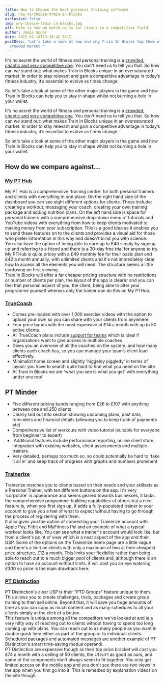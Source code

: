 ```yaml
---
title: How to Choose the best personal training software
slug: how-to-choose-train-in-blocks
exclusive: false
img: why-choose-train-in-blocks.jpg
alt: Here is how we match up to our rivals in a competitive field
author: Jamie Spoor
date: 2022-07-18T13:16:42.741Z
postDesc: "Let's take a look at how and why Train In Blocks top them all in a
  crowded market "
---
```

It's no secret the world of fitness and personal training is a [crowded, chaotic and very competitive one](https://traininblocks.com/blog/improve-your-skillset-as-a-pt/). You don't need us to tell you that. So how can we stand out: what makes Train In Blocks unique in an oversaturated market. In order to stay relevant and gain a competitive advantage in today’s fitness industry, it’s essential to evolve as times change.

So let's take a look at some of the other major players in the game and how Train In Blocks can help you to stay in shape whilst not burning a hole in your wallet.

It's no secret the world of fitness and personal training is a [crowded, chaotic and very competitive one](https://traininblocks.com/blog/improve-your-skillset-as-a-pt/). You don't need us to tell you that. So how can we stand out: what makes Train In Blocks unique in an oversaturated market. In order to stay relevant and gain a competitive advantage in today’s fitness industry, it’s essential to evolve as times change.

So let's take a look at some of the other major players in the game and how Train In Blocks can help you to stay in shape whilst not burning a hole in your wallet.

## How do we compare against...

### [My PT Hub](/compare/pthub/)

My PT Hub is a comprehensive 'training centre' for both personal trainers and clients with everything in one place. On the right hand side of the dashboard you can see eight different options for clients. These include: creating a workout, messaging your coach, creating your own training package and adding nutrition plans. On the left hand side is space for personal trainers with a comprehensive drop-down menu of tutorials and YouTube videos with everything from how to keep clients motivated to making money from your subscription. This is a good idea as it enables you to send these features on to the clients and provides a visual aid for those who prefer information in this way and doesn't blind you with science. \
You also have the option of being able to earn up to £40 simply by signing up and referring to a friend and there is a 30-day free trial for anyone to try. My PTHub is quite pricey with a £49 monthly fee for their basic plan and £42 a month annually, with unlimited clients and it's not immediately clear how to access all the elements you will need. The structure seems a little confusing on first viewing. \
Train In Blocks will offer a far cheaper pricing structure with no restrictions or number of clients per plan, the layout of the app is clearer and you can feel that personal aspect of you, the client, being able to alter your programme yourself whereas only the trainer can do this on My PTHub. 

### [TrueCoach](/compare/truecoach/)

* Comes pre-loaded with over 1,000 exercise videos with the option to upload your own so you can share with your clients from anywhere             
* Four price bands with the most expensive at £74 a month with up to 50 active clients.
* All TrueCoach plans include [support for teams](https://truecoach.co/features/team-accounts/ "Team Accounts") which is ideal if organisations want to give access to multiple coaches                                                     
* Gives you an overview of all the coaches on the system, and how many clients each coach has, so you can manage your team’s client load effectively.
* Minimalist home screen and slightly 'higgeldy piggledy' in terms of layout: you have to search quite hard to find what you need on the site
* At Train In Blocks we are 'what you see is what you get' with everything under one roof

## PT Minder

* Five different pricing bands ranging from £26 to £107 with anything between one and 250 clients
* Clearly laid out into section showing upcoming plans, past data, reminders and financial details (allowing you to keep track of payments etc) 
* Comprehensive list of workouts with video tutorial (suitable for everyone from beginner to expert)
*  Additional features include performance reporting, online client store, integration with existing websites, client assessments and multiple trainers.
* Very detailed, perhaps too much so, so could potentially be hard to 'take it all in' and keep track of progress with graphs and numbers prominent

### [Trainerize](/compare/trainerize/)

Trainerize matches you to clients based on their needs and your skillsets as a Personal Trainer, with ten different buttons on the app. It's very 'corporate' in appearance and seems geared towards businesses, it lacks the comprehensive programme-building capabilities of others but a nice feature is, when you first sign up, it adds a fully-populated trainer to your account to give you a feel of what to expect without having to go through the process of registering with them. \
It also gives you the option of connecting your Trainerize account with Apple Pay, Fitbit and MyFitness Pal and an example of what a typical workout looks like. You can see what a trainer's account would look like, but from a client's point of view which is a neat aspect of the app and their USP. Some of the options on the Trainerize home page are a little vague and there's a limit on clients with only a maximum of two at their cheapest price structure, £12 a month. This limits your flexibility rather than being able to reach out to a much bigger pool of clients and, although there is an option to have an account without limits, it will cost you an eye watering £300 so price is the main drawback here. 

### [PT Distinction](/compare/ptdistinction/)

PT Distinction's clear USP is their "PTD Groups" feature unique to them. This allows you to create challenges, trials, packages and create group training to then sell online. Beyond that, it will save you huge amounts of time as you can copy as much content and as many schedules to all your clients simply at the click of a button. \
This feature is unique among all the competitors we've looked at and is a very nifty way of reaching out to clients without having to spend too long coming up with plans. You can reach out to as many people as you want in double quick time either as part of the group or to individual clients. Scheduled packages and automated messages are another example of PT Distinction's smart time-saving modus operandi. \
PT Distinction are expensive though as their top price bracket will cost you £74 a month with a ceiling of 50 clients, the UI isn't as good as ours, and some of the components don't always seem to fit together. You only get limited access on the mobile app and you don't see there are two views in the app when you first go into it. This is remedied by explanation videos on the site though.